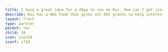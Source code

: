 ```yaml
---
title: I have a great idea for a dApp to run on Koi. How can I get started?
describe: Koi has a Web Fund that gives out KOI grants to help interesting projects get moving. Apply for a grant <a href="https://docs.google.com/forms/d/e/1FAIpQLSeC9Qyc4lQrKSW6_92knIE_Ko7Kd_z5g1thT0FFD0qsD7HwVw/viewform"  target="_blank">here.</a>
layout: front
type: partner
parent: ten
child: 10
icon: icon10
iconf: if10
---
```

